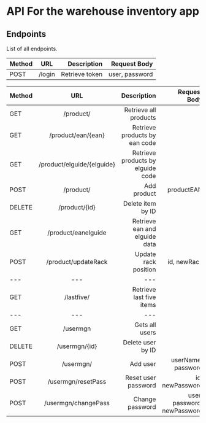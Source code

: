 # API For the warehouse inventory app


## Endpoints
List of all endpoints.

| Method | URL | Description | Request Body |
| :---         |     :---:      |          ---: |   ---: |
| POST          | /login       | Retrieve token    | user, password |

| Method | URL | Description | Request Body |
| :---         |     :---:      |          ---: |   ---: |
| GET          | /product/       | Retrieve all products    |  |
| GET          | /product/ean/{ean}       | Retrieve products by ean code    |  |
| GET     | /product/elguide/{elguide}       | Retrieve products by elguide code      | |
| POST     | /product/       | Add product      | productEAN |
| DELETE     | /product/{id}       | Delete item by ID      |  |
| GET     | /product/eanelguide       | Retrieve ean and elguide data      | |
| POST     | /product/updateRack       | Update rack position      | id, newRack |
| ---         |     ---     |          --- |    |
| GET          | /lastfive/       | Retrieve last five items    |  |
| ---         |     ---     |          --- |    |
| GET     | /usermgn       | Gets all users   ||
| DELETE          | /usermgn/{id}       | Delete user by ID   |   |
| POST     | /usermgn/       | Add user      | userName, password |
| POST     | /usermgn/resetPass      | Reset user password   | id, newPassword |
| POST     | /usermgn/changePass      | Change password   |user, password, newPassword|

